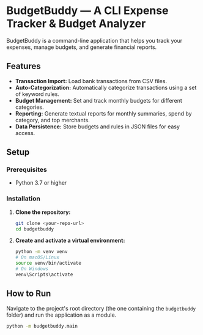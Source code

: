 # BudgetBuddy — A CLI Expense Tracker & Budget Analyzer

BudgetBuddy is a command-line application that helps you track your expenses, manage budgets, and generate financial reports.

## Features
- **Transaction Import:** Load bank transactions from CSV files.
- **Auto-Categorization:** Automatically categorize transactions using a set of keyword rules.
- **Budget Management:** Set and track monthly budgets for different categories.
- **Reporting:** Generate textual reports for monthly summaries, spend by category, and top merchants.
- **Data Persistence:** Store budgets and rules in JSON files for easy access.

## Setup

### Prerequisites
- Python 3.7 or higher

### Installation
1.  **Clone the repository:**
    ```bash
    git clone <your-repo-url>
    cd budgetbuddy
    ```
2.  **Create and activate a virtual environment:**
    ```bash
    python -m venv venv
    # On macOS/Linux
    source venv/bin/activate
    # On Windows
    venv\Scripts\activate
    ```

## How to Run

Navigate to the project's root directory (the one containing the `budgetbuddy` folder) and run the application as a module.

```bash
python -m budgetbuddy.main